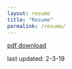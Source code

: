 ```yaml
---
layout: resume
title: "Resume"
permalink: /resume/
---
```


[pdf download](https://drive.google.com/file/d/0B0gCZqueOMVIV1BMUnRtQXJ1RTQ/view?usp=sharing)

last updated: 2-3-19


